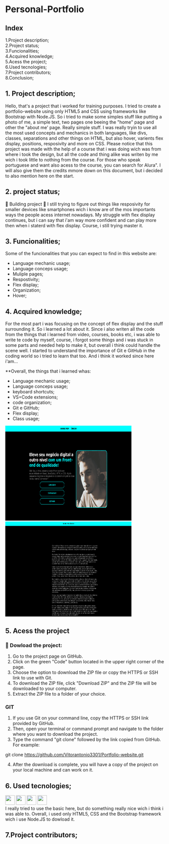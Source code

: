 # Personal-Portfolio


## Index

1.Project description;<br>
2.Project status;<br>
3.Funcionalities;<br>
4.Acquired knowledge;<br>
5.Acess the project;<br>
6.Used tecnologies;<br>
7.Project contributors;<br>
8.Conclusion;<br>

## 1. Project description;
Hello, that's a project that i worked for training purposes. I tried to create a portfolio-website using only HTML5 and CSS using frameworks like Bootstrap with Node.JS.
So i tried to make some simples stuff like putting a photo of me, a simple text, two pages one beeing the "home" page and other the "about me' page. Really simple stuff.
I was really tryin to use all the most used concepts and mechanics in both languages, like divs, classes, separations and other things on HTML, but also hover, varients
flex display, positions, resposivity and more on CSS. Please notice that this project was made with the help of a course that i was doing wich was from where i took the design,
but all the code and thing alike was writen by me wich i took little to nothing from the course. For those who speak portuguese and want also acess to the course, you can search
for Alura". I will also give them the credits mmore down on this document, but i decided to also mention here on the start.

## 2. project status;
🚧 Building project 🚧
I still trying to figure out things like resposivity for smaller devices like smartphones wich i know are of the mos importants ways the people acess internet nowadays.
My struggle with flex display continues, but  i can say that i'am way more confident and can play more then when i staterd with flex display. Course, i still trying master it.

## 3. Funcionalities;
Some of the funcionalities that you can expect to find in this website are:
- Language mechanic usage;
- Language conceps usage;
- Muliple pages;
- Respostivity;
- Flex display;
- Organization;
- Hover;

## 4. Acquired knowledge;</h2>
For the most part i was focusing on the concept of flex display and the stuff surrounding it. So i learned a lot about it. 
Since i also writen all the code from the things that i learned from video, courses, books etc, i was able to write te code by myself,
course, i forgot some things and i was stuck in some parts and needed help to make it, but overall i think could handle the scene well.
I started to understand the importance of Git e GitHub in the coding world so i tried to learn that too. And i think it worked since here i'am...

**Overall, the things that i learned whas:
- Language mechanic usage;
- Language conceps usage;
- keyboard shortcuts;
- VS=Code extensions;
- code organization;
- Git e GitHub;
- Flex display;
- Class usage;


<div style="display: inline">
  <img src="Project screenshot.png" alt="Project photo" width="400px" height="300px">
  <img src="Project screenshot (2).png" alt="Project photo" width="400px" height="300px">
</div>

## 5. Acess the project
### 📁 Dowload the project:

1. Go to the project page on GitHub.
2. Click on the green "Code" button located in the upper right corner of the page.
3. Choose the option to download the ZIP file or copy the HTTPS or SSH link to use with Git.
4. To download the ZIP file, click "Download ZIP" and the ZIP file will be downloaded to your computer. 
5. Extract the ZIP file to a folder of your choice.

### GIT

1. If you use Git on your command line, copy the HTTPS or SSH link provided by GitHub. 
2. Then, open your terminal or command prompt and navigate to the folder where you want to download the project. 
3. Type the command "git clone" followed by the link copied from GitHub. For example:

git clone https://github.com/Vitorantonio3301/Portfolio-website.git

4. After the download is complete, you will have a copy of the project on your local machine and can work on it.

## 6. Used tecnologies;
 <div>
  <img src="https://cdn.jsdelivr.net/gh/devicons/devicon/icons/css3/css3-original.svg" width="30px" height="30px">
  <img src="https://cdn.jsdelivr.net/gh/devicons/devicon/icons/html5/html5-original.svg" width="30px" height="30px">
  <img src="https://cdn.jsdelivr.net/gh/devicons/devicon/icons/bootstrap/bootstrap-original.svg" width="30px" height="30px">
  <img src="https://cdn.jsdelivr.net/gh/devicons/devicon/icons/nodejs/nodejs-original.svg" width="30px" height="30px">
</div>
I really tried to use the basic here, but do something really nice wich i think i was able to. Overall, i used only HTML5, CSS and the Bootstrap framework wich i use Node.JS to dowload it.

## 7.Project contributors;

